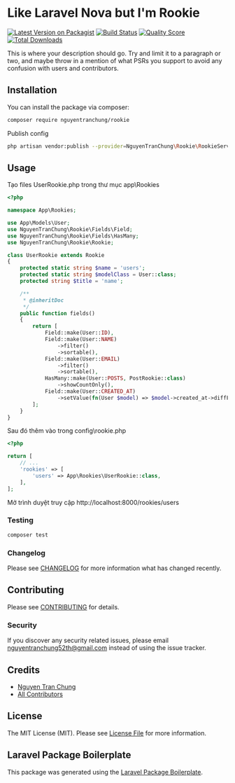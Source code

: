# Like Laravel Nova but I'm Rookie

[![Latest Version on Packagist](https://img.shields.io/packagist/v/nguyentranchung/rookie.svg?style=flat-square)](https://packagist.org/packages/nguyentranchung/rookie)
[![Build Status](https://img.shields.io/travis/nguyentranchung/rookie/master.svg?style=flat-square)](https://travis-ci.org/nguyentranchung/rookie)
[![Quality Score](https://img.shields.io/scrutinizer/g/nguyentranchung/rookie.svg?style=flat-square)](https://scrutinizer-ci.com/g/nguyentranchung/rookie)
[![Total Downloads](https://img.shields.io/packagist/dt/nguyentranchung/rookie.svg?style=flat-square)](https://packagist.org/packages/nguyentranchung/rookie)

This is where your description should go. Try and limit it to a paragraph or two, and maybe throw in a mention of what PSRs you support to avoid any confusion with users and contributors.

## Installation

You can install the package via composer:

```bash
composer require nguyentranchung/rookie
```

Publish config

```bash
php artisan vendor:publish --provider=NguyenTranChung\Rookie\RookieServiceProvider
```

## Usage

Tạo files UserRookie.php trong thư mục app\Rookies

```php
<?php

namespace App\Rookies;

use App\Models\User;
use NguyenTranChung\Rookie\Fields\Field;
use NguyenTranChung\Rookie\Fields\HasMany;
use NguyenTranChung\Rookie\Rookie;

class UserRookie extends Rookie
{
    protected static string $name = 'users';
    protected static string $modelClass = User::class;
    protected string $title = 'name';

    /**
     * @inheritDoc
     */
    public function fields()
    {
        return [
            Field::make(User::ID),
            Field::make(User::NAME)
                ->filter()
                ->sortable(),
            Field::make(User::EMAIL)
                ->filter()
                ->sortable(),
            HasMany::make(User::POSTS, PostRookie::class)
                ->showCountOnly(),
            Field::make(User::CREATED_AT)
                ->setValue(fn(User $model) => $model->created_at->diffForHumans()),
        ];
    }
}
```

Sau đó thêm vào trong config\rookie.php

```php
<?php

return [
    // ...
    'rookies' => [
        'users' => App\Rookies\UserRookie::class,
    ],
];
```

Mở trình duyệt truy cập http://localhost:8000/rookies/users

### Testing

```bash
composer test
```

### Changelog

Please see [CHANGELOG](CHANGELOG.md) for more information what has changed recently.

## Contributing

Please see [CONTRIBUTING](CONTRIBUTING.md) for details.

### Security

If you discover any security related issues, please email nguyentranchung52th@gmail.com instead of using the issue tracker.

## Credits

-   [Nguyen Tran Chung](https://github.com/nguyentranchung)
-   [All Contributors](../../contributors)

## License

The MIT License (MIT). Please see [License File](LICENSE.md) for more information.

## Laravel Package Boilerplate

This package was generated using the [Laravel Package Boilerplate](https://laravelpackageboilerplate.com).
